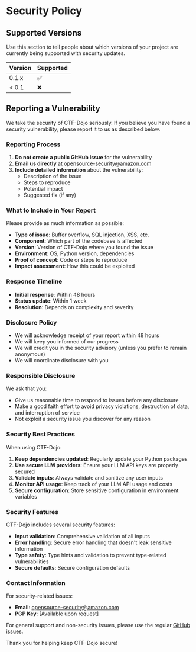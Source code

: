 # Security Policy

## Supported Versions

Use this section to tell people about which versions of your project are currently being supported with security updates.

| Version | Supported          |
| ------- | ------------------ |
| 0.1.x   | :white_check_mark: |
| < 0.1   | :x:                |

## Reporting a Vulnerability

We take the security of CTF-Dojo seriously. If you believe you have found a security vulnerability, please report it to us as described below.

### Reporting Process

1. **Do not create a public GitHub issue** for the vulnerability
2. **Email us directly** at [opensource-security@amazon.com](mailto:opensource-security@amazon.com)
3. **Include detailed information** about the vulnerability:
   - Description of the issue
   - Steps to reproduce
   - Potential impact
   - Suggested fix (if any)

### What to Include in Your Report

Please provide as much information as possible:

- **Type of issue**: Buffer overflow, SQL injection, XSS, etc.
- **Component**: Which part of the codebase is affected
- **Version**: Version of CTF-Dojo where you found the issue
- **Environment**: OS, Python version, dependencies
- **Proof of concept**: Code or steps to reproduce
- **Impact assessment**: How this could be exploited

### Response Timeline

- **Initial response**: Within 48 hours
- **Status update**: Within 1 week
- **Resolution**: Depends on complexity and severity

### Disclosure Policy

- We will acknowledge receipt of your report within 48 hours
- We will keep you informed of our progress
- We will credit you in the security advisory (unless you prefer to remain anonymous)
- We will coordinate disclosure with you

### Responsible Disclosure

We ask that you:

- Give us reasonable time to respond to issues before any disclosure
- Make a good faith effort to avoid privacy violations, destruction of data, and interruption of service
- Not exploit a security issue you discover for any reason

### Security Best Practices

When using CTF-Dojo:

1. **Keep dependencies updated**: Regularly update your Python packages
2. **Use secure LLM providers**: Ensure your LLM API keys are properly secured
3. **Validate inputs**: Always validate and sanitize any user inputs
4. **Monitor API usage**: Keep track of your LLM API usage and costs
5. **Secure configuration**: Store sensitive configuration in environment variables

### Security Features

CTF-Dojo includes several security features:

- **Input validation**: Comprehensive validation of all inputs
- **Error handling**: Secure error handling that doesn't leak sensitive information
- **Type safety**: Type hints and validation to prevent type-related vulnerabilities
- **Secure defaults**: Secure configuration defaults

### Contact Information

For security-related issues:

- **Email**: [opensource-security@amazon.com](mailto:opensource-security@amazon.com)
- **PGP Key**: [Available upon request]

For general support and non-security issues, please use the regular [GitHub issues](https://github.com/amazon-science/CTF-Dojo/issues).

Thank you for helping keep CTF-Dojo secure! 